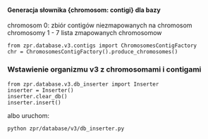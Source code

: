 #### Generacja słownika {chromosom: contigi} dla bazy
chromosom 0: zbiór contigów niezmapowanych na chromosom  
chromosomy 1 - 7 lista zmapowanych chromosomow

    from zpr.database.v3.contigs import ChromosomesContigFactory
    chr = ChromosomesContigFactory().produce_chromosomes()

### Wstawienie organizmu v3 z chromosomami i contigami

    from zpr.database.v3.db_inserter import Inserter
    inserter = Inserter()
    inserter.clear_db()
    inserter.insert()
    
albo uruchom:

    python zpr/database/v3/db_inserter.py